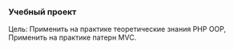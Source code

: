 ### Учебный проект
Цель: Применить на практике теоретические знания PHP OOP, Применить на практике патерн MVC.

